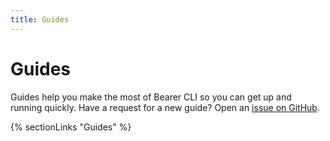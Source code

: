 ```yaml
---
title: Guides
---
```


# Guides

Guides help you make the most of Bearer CLI so you can get up and running quickly. Have a request for a new guide? Open an [issue on GitHub]({{meta.links.issues}}).

{% sectionLinks "Guides" %}
